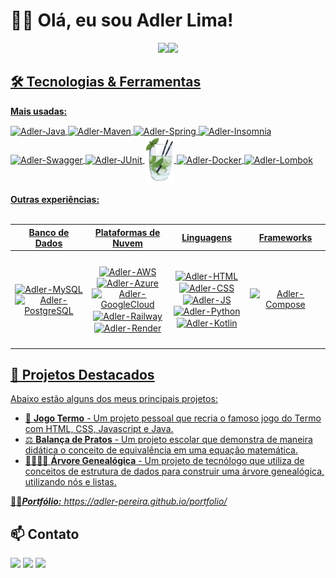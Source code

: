 # 👋🏻 Olá, eu sou Adler Lima!
<div align="center">
  <a href="https://github.com/Adler-Pereira">
    <img width="470em" src="https://github-readme-streak-stats-salesp07.vercel.app?user=Adler-Pereira&theme=java-dark&border_radius=4.5&locale=pt_BR"/><img width="300em" src="https://github-readme-stats.vercel.app/api/top-langs/?username=Adler-Pereira&hide=python&layout=donut&langs_count=16&theme=vision-friendly-dark&locale=pt-br&border_color=f89820"/>
</div>

## 🛠️ Tecnologias & Ferramentas
<b>Mais usadas:</b>
<div style="display: inline_block">
  <img align="center" alt="Adler-Java" height="65" src="https://cdn.jsdelivr.net/gh/devicons/devicon@latest/icons/java/java-original.svg">
  <img align="center" alt="Adler-Maven" height="70" src="https://cdn.jsdelivr.net/gh/devicons/devicon@latest/icons/maven/maven-original.svg">
  <img align="center" alt="Adler-Spring" height="65" src="https://cdn.jsdelivr.net/gh/devicons/devicon@latest/icons/spring/spring-original.svg">
  <img align="center" alt="Adler-Insomnia" height="70" src="https://cdn.jsdelivr.net/gh/devicons/devicon@latest/icons/insomnia/insomnia-original.svg">
  <img align="center" alt="Adler-Swagger" height="70" src="https://cdn.jsdelivr.net/gh/devicons/devicon@latest/icons/swagger/swagger-original.svg">
  <img align="center" alt="Adler-JUnit" height="65" src="https://cdn.jsdelivr.net/gh/devicons/devicon@latest/icons/junit/junit-original.svg">
  <img align="center" alt="Adler-Mockito" height="75" src="images/mockito-icon.png">
  <img align="center" alt="Adler-Docker" height="110" src="https://cdn.jsdelivr.net/gh/devicons/devicon@latest/icons/docker/docker-original.svg">
  <img align="center" alt="Adler-Lombok" height="75" src="https://avatars.githubusercontent.com/u/45949248?s=280&v=4">
</div><br>
<b>Outras experiências:</b><br><br>
<table>
  <thead>
    <tr>
      <th>Banco de Dados</th>
      <th>Plataformas de Nuvem</th>
      <th>Linguagens</th>
      <th>Frameworks</th>
    </tr>
  </thead>
  <tbody>
    <tr align="center">
      <td height="150px" width="220px">
        <img align="center" alt="Adler-MySQL" height="45" width="45" src="https://cdn.jsdelivr.net/gh/devicons/devicon@latest/icons/mysql/mysql-original.svg">
        <img align="center" alt="Adler-PostgreSQL" height="50" width="50" src="https://cdn.jsdelivr.net/gh/devicons/devicon@latest/icons/postgresql/postgresql-original.svg">
      </td>
      <td height="150px" width="220px">
        <img align="center" alt="Adler-AWS" height="50" width="50" src="https://cdn.jsdelivr.net/gh/devicons/devicon@latest/icons/amazonwebservices/amazonwebservices-original-wordmark.svg">
        <img align="center" alt="Adler-Azure" height="45" width="45" src="https://cdn.jsdelivr.net/gh/devicons/devicon@latest/icons/azure/azure-original.svg">
        <img align="center" alt="Adler-GoogleCloud" height="70" width="60" src="https://cdn.jsdelivr.net/gh/devicons/devicon@latest/icons/googlecloud/googlecloud-original.svg">
        <img align="center" alt="Adler-Railway" height="45" width="45" src="https://cdn.jsdelivr.net/gh/devicons/devicon@latest/icons/railway/railway-original.svg">
        <img align="center" alt="Adler-Render" height="45" width="45" src="https://cdn.sanity.io/images/34ent8ly/production/ec37a3660704e1fa2b4246c9a01ab34e145194ad-824x824.png">
      </td>
      <td height="150px" width="220px">
        <img align="center" alt="Adler-HTML" height="50" width="50" src="https://cdn.jsdelivr.net/gh/devicons/devicon@latest/icons/html5/html5-original.svg">
        <img align="center" alt="Adler-CSS" height="50" width="50" src="https://cdn.jsdelivr.net/gh/devicons/devicon@latest/icons/css3/css3-original.svg">
        <img align="center" alt="Adler-JS" height="50" width="50" src="https://cdn.jsdelivr.net/gh/devicons/devicon@latest/icons/javascript/javascript-original.svg">
        <img align="center" alt="Adler-Python" height="55" width="50" src="https://cdn.jsdelivr.net/gh/devicons/devicon@latest/icons/python/python-original.svg">
        <img align="center" alt="Adler-Kotlin" height="55" width="55" src="https://cdn.jsdelivr.net/gh/devicons/devicon@latest/icons/kotlin/kotlin-original.svg">
      </td>
      <td height="150px" width="220px"> 
        <img align="center" alt="Adler-Compose" height="45" width="45" src="https://cdn.jsdelivr.net/gh/devicons/devicon@latest/icons/jetpackcompose/jetpackcompose-original.svg">
      </td>
    </tr>
  </tbody>
</table>

## 📌 Projetos Destacados
Abaixo estão alguns dos meus principais projetos:
- 📱 **Jogo Termo** - Um projeto pessoal que recria o famoso jogo do Termo com HTML, CSS, Javascript e Java.
- ⚖️ **Balança de Pratos** - Um projeto escolar que demonstra de maneira didática o conceito de equivalência em uma equação matemática.
- 👨‍👩‍👧‍👦 **Árvore Genealógica** - Um projeto de tecnólogo que utiliza de conceitos de estrutura de dados para construir uma árvore genealógica, utilizando nós e listas.

🧑‍💻***Portfólio:** <a href="https://adler-pereira.github.io/portfolio/" target="_blank">https://adler-pereira.github.io/portfolio/</a>*

## 📫 Contato
<div>
  <a href="https://www.linkedin.com/in/adlerlima" target="_blank"><img src="https://img.shields.io/badge/LinkedIn-0077B5?style=for-the-badge&logo=linkedin&logoColor=white"></a>
  <a href="mailto:adlerlimap@gmail.com" target="_blank"><img src="https://img.shields.io/badge/Gmail-D14836?style=for-the-badge&logo=gmail&logoColor=white"></a>
  <a href="https://api.whatsapp.com/send?phone=5511969102308" target="_blank"><img src="https://img.shields.io/badge/WhatsApp-25D366?style=for-the-badge&logo=whatsapp&logoColor=white"></a>
</div>
